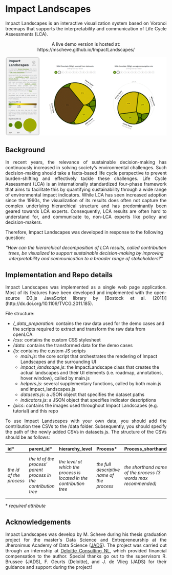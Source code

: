 # Impact Landscapes
<p align="justify">Impact Landscapes is an interactive visualization system based on Voronoi treemaps that supports the interpretability and communication of Life Cycle Assessments (LCA).</p>

<p align="center">A live demo version is hosted at: https://mscheve.github.io/ImpactLandscapes/</p>

![](/pics/ImpactLandscapes_ReadMe_Demo.png)

## Background
<p align="justify">In recent years, the relevance of sustainable decision-making has continuously increased in solving society’s environmental challenges. Such decision-making should take a facts-based life cycle perspective to prevent burden-shifting and effectively tackle these challenges. Life Cycle Assessment (LCA) is an internationally standardized four-phase framework that aims to facilitate this by quantifying sustainability through a wide range of environmental impact indicators. While LCA has seen increased adoption since the 1990s, the visualization of its results does often not capture the complex underlying hierarchical structure and has predominantly been geared towards LCA experts. Consequently, LCA results are often hard to understand for, and communicate to, non-LCA experts like policy and decision-makers.</p>

Therefore, Impact Landscapes was developed in response to the following question:
<p align="center">
  <em>"How can the hierarchical decomposition of LCA results, called contribution trees, be visualized to support sustainable decision-making by improving interpretability and communication to a broader range of stakeholders?"</em> 
</p>


## Implementation and Repo details
<p align="justify">Impact Landscapes was implemented as a single web page application. Most of its features have been developed and implemented with the open-source D3.js JavaScript library by [Bostock et al. (2011)](http://dx.doi.org/10.1109/TVCG.2011.185).</p>

File structure:
- _/\_data_preparation_: contains the raw data used for the demo cases and the scripts required to extract and transform the raw data from openLCA.
- _/css_: contains the custom CSS stylesheet
- _/data_: contains the transformed data for the demo cases
- _/js_: contains the custom JS scripts
  - _main.js_: the core script that orchestrates the rendering of Impact Landscapes and the surrounding UI
  - _impact_landscape.js_: the ImpactLandscape class that creates the actual landscapes and their UI elements (i.e. roadmap, annotations, hover window), called by main.js
  - _helpers.js_: several supplementary functions, called by both main.js and impact_landscapes.js
  - _datasets.js_: a JSON object that specifies the dataset paths
  - _indicators.js_: a JSON object that specifies indicator descriptions
 - _/pics_: contains the images used throughout Impact Landscapes (e.g. tutorial) and this repo

<p align="justify">To use Impact Landscapes with your own data, you should add the contribution tree CSVs to the /data folder. Subsequently, you should specify the path of the newly added CSVs in datasets.js. The structure of the CSVs should be as follows:</p>

| **id\*** | **parent_id\*** | **hierarchy_level** | **Process\*** | **Process_shorthand\*** | **Amount\*** | **Unit\*** | **Phase\*** | **Location\*** |
|:--|:--|:--|:--|:--|:--|:--|:--|:--|
| _the id of the process_ | _the id of the process' parent process in the contribution tree_ | _the level at which the process is located in the contribution tree_ | _the full descriptive name of the process_ | _the shorthand name of the process (3 words max recommended)_ | _the environmental impact amount_ | _the unit of the environmental impact_ | _the life cycle phase in which the process occurs_ | _the reference location of the process_ | 

\* _required attribute_

## Acknowledgements
<p align="justify">Impact Landscapes was develop by M. Scheve during his thesis graduation project for the master's Data Science and Entrepreneurship at the Jheronimus Academy of Data Science (<a href="https://www.jads.nl/?gclid=CjwKCAjws8yUBhA1EiwAi_tpEe67t-rCGWOklGZmwLknaH3mbQDmufj1ChbiHjh_J_vUnxLhs7OmJRoCni4QAvD_BwE">JADS</a>). The project was carried out through an internship at <a href="https://www2.deloitte.com/nl/nl/services/consulting-deloitte.html">Deloitte Consulting NL</a>, which provided financial compensation to the author. Special thanks go out to the supervisors R. Brussee (JADS), F. Geurts (Deloitte), and J. de Vlieg (JADS) for their guidance and support during the project!</p>
